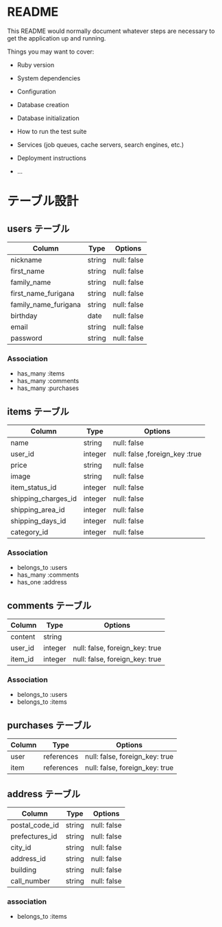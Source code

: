 # README

This README would normally document whatever steps are necessary to get the
application up and running.

Things you may want to cover:

* Ruby version

* System dependencies

* Configuration

* Database creation

* Database initialization

* How to run the test suite

* Services (job queues, cache servers, search engines, etc.)

* Deployment instructions

* ...


# テーブル設計

## users テーブル

| Column         | Type        | Options     |
| -----------    | ----------- | ----------  |
| nickname       | string      | null: false |
| first_name     | string      | null: false |
| family_name    | string      | null: false |
| first_name_furigana     | string      | null: false |
| family_name_furigana    | string      | null: false |
| birthday       | date        | null: false |
| email          | string      | null: false |
| password       | string      | null: false |

### Association
- has_many :items
- has_many :comments
- has_many  :purchases



## items テーブル

| Column           | Type       | Options     |
| ----------       | ---------- | ----------- |
| name             | string     | null: false |
| user_id          | integer    | null: false ,foreign_key :true|
| price            | string     | null: false |
| image            | string     | null: false |
| item_status_id      | integer     | null: false |
| shipping_charges_id | integer     | null: false |
| shipping_area_id    | integer     | null: false |
| shipping_days_id    | integer     | null: false |
| category_id         | integer     | null: false |

### Association 
- belongs_to :users
- has_many   :comments
- has_one    :address



## comments テーブル
| Column     | Type       | Options     |
| ---------- | ---------- | ----------- |
| content    | string     |
| user_id    | integer    | null: false, foreign_key: true |
| item_id    | integer    | null: false, foreign_key: true |


### Association
- belongs_to :users
- belongs_to :items



## purchases テーブル
| Column        | Type       | Options     |
| ----------    | ---------- | ----------- |
| user      | references | null: false, foreign_key: true |
| item      | references | null: false, foreign_key: true |





## address テーブル

|Column         | Type       | Options     |
| ----------    | ---------- | ----------- |
| postal_code_id    | string    | null: false |
| prefectures_id   | string    | null: false |
| city_id          | string    | null: false |
| address_id       | string   | null: false |
| building      | string     | null: false |
| call_number   | string     | null: false |

### association
- belongs_to :items
